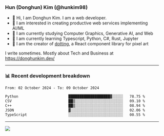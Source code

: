 ### Hun (Donghun) Kim (@hunkim98)

- 👋 Hi, I am Donghun Kim. I am a web developer. 
- 🤔 I am interested in creating productive web services implementing AI/ML
- 🔭 I am currently studying Computer Graphics, Generative AI, and Web 
- 🌱 I am currently learning Typescript, Python, C#, Rust, Jupyter
- 🎨 I am the creator of [dotting](https://github.com/hunkim98/dotting), a React component library for pixel art

I write sometimes. Mostly about Tech and Business at https://donghunkim.dev/

---
### 📊 Recent development breakdown
<!--START_SECTION:waka-->

```txt
From: 02 October 2024 - To: 09 October 2024

Python                       ███████████████████▓░░░░░   78.75 %
CSV                          ██▒░░░░░░░░░░░░░░░░░░░░░░   09.10 %
C++                          ██▒░░░░░░░░░░░░░░░░░░░░░░   08.94 %
JSON                         ▓░░░░░░░░░░░░░░░░░░░░░░░░   02.06 %
TypeScript                   ░░░░░░░░░░░░░░░░░░░░░░░░░   00.55 %
```

<!--END_SECTION:waka-->
---

<!-- <div align='center'> -->
  <img align="center" src="https://github-readme-stats.vercel.app/api?username=hunkim98&theme=dark&show_icons=true"/>
<!-- </div> -->
<!--
**hunkim98/hunkim98** is a ✨ _special_ ✨ repository because its `README.md` (this file) appears on your GitHub profile.

Here are some ideas to get you started:

- 🔭 I’m currently working on ...
- 🌱 I’m currently learning ...
- 👯 I’m looking to collaborate on ...
- 🤔 I’m looking for help with ...
- 💬 Ask me about ...
- 📫 How to reach me: ...
- 😄 Pronouns: ...
- ⚡ Fun fact: ...
-->
